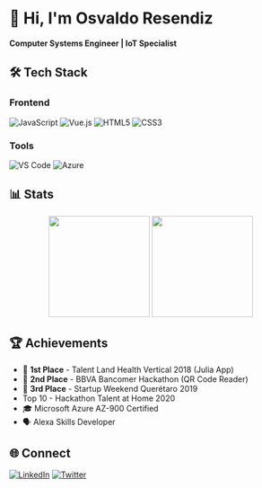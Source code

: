 # 👋 Hi, I'm Osvaldo Resendiz

**Computer Systems Engineer | IoT Specialist**

## 🛠 Tech Stack

### Frontend
![JavaScript](https://img.shields.io/badge/JavaScript-F7DF1E?logo=javascript&logoColor=black)
![Vue.js](https://img.shields.io/badge/Vue.js-4FC08D?logo=vuedotjs&logoColor=white)
![HTML5](https://img.shields.io/badge/HTML5-E34F26?logo=html5&logoColor=white)
![CSS3](https://img.shields.io/badge/CSS3-1572B6?logo=css3&logoColor=white)

### Tools
![VS Code](https://img.shields.io/badge/VS_Code-007ACC?logo=visual-studio-code&logoColor=white)
![Azure](https://img.shields.io/badge/Azure-0089D6?logo=microsoft-azure&logoColor=white)

## 📊 Stats

<div align="center">
  <img height="180em" src="https://github-readme-stats.vercel.app/api/top-langs/?username=resendizosvaldo&layout=compact&theme=algolia"/>
  <img height="180em" src="https://github-readme-streak-stats.herokuapp.com/?user=resendizosvaldo&theme=algolia"/>
</div>

## 🏆 Achievements

- 🥇 **1st Place** - Talent Land Health Vertical 2018 (Julia App)
- 🥈 **2nd Place** - BBVA Bancomer Hackathon (QR Code Reader)
- 🥉 **3rd Place** - Startup Weekend Querétaro 2019
- Top 10 - Hackathon Talent at Home 2020
- 🎓 Microsoft Azure AZ-900 Certified
- 🗣 Alexa Skills Developer

## 🌐 Connect
[![LinkedIn](https://img.shields.io/badge/LinkedIn-0A66C2?logo=linkedin&logoColor=white)](tu_enlace_linkedin)
[![Twitter](https://img.shields.io/badge/Twitter-1DA1F2?logo=twitter&logoColor=white)](tu_enlace_twitter)

<!--
**resendizosvaldo/resendizosvaldo** is a ✨ _special_ ✨ repository because its `README.md` (this file) appears on your GitHub profile.

Here are some ideas to get you started:

- 🔭 I’m currently working on ...
- 🌱 I’m currently learning ...
- 👯 I’m looking to collaborate on ...
- 🤔 I’m looking for help with ...
- 💬 Ask me about ...
- 📫 How to reach me: ...
- 😄 Pronouns: ...
- ⚡ Fun fact: ...
-->
